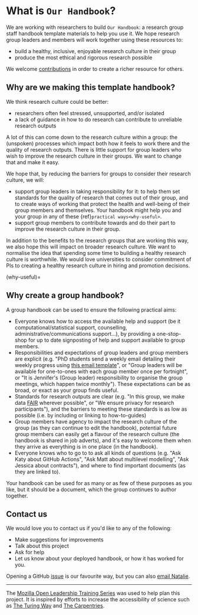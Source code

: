 # What is `Our Handbook`?

We are working with researchers to build `Our Handbook`: a research group staff handbook template materials to help you use it. 
We hope research group leaders and members will work together using these resources to:
- build a healthy, inclusive, enjoyable research culture in their group 
- produce the most ethical and rigorous research possible

We welcome [contributions](./contributing) in order to create a richer resource for others.


## Why are we making this template handbook?
We think research culture could be better:
* researchers often feel stressed, unsupported, and/or isolated
* a lack of guidance in how to do research can contribute to unreliable research outputs

A lot of this can come down to the research culture within a group: the (unspoken) processes which impact both how it feels to work there and the quality of research outputs. 
There is little support for group leaders who wish to improve the research culture in their groups. We want to change that and make it easy.

We hope that, by reducing the barriers for groups to consider their research culture, we will:
- support group leaders in taking responsibility for it: to help them set standards for the quality of research that comes out of their group, and to create ways of working that protect the health and well-being of their group members and themselves. Your handbook might help you and your group in any of these {ref}`practical ways<why-useful>`.
- support group members to contribute towards and do their part to improve the research culture in their group.

In addition to the benefits to the research groups that are working this way, we also hope this will impact on broader research culture. 
We want to normalise the idea that spending some time to building a healthy research culture is worthwhile. 
We would love universities to consider commitment of PIs to creating a healthy research culture in hiring and promotion decisions.

(why-useful)=
## Why create a group handbook?
A group handbook can be used to ensure the following practical aims:
* Everyone knows how to access the available help and support (be it computational/statistical support, counselling, administrative/communications support...), by providing a one-stop-shop for up to date signposting of help and support available to group members.
* Responsibilities and expectations of group leaders and group members are explicit (e.g. "PhD students send a weekly email detailing their weekly progress using [this email template](resources/email-template.md)", or "Group leaders will be available for one-to-ones with each group member once per fortnight", or "It is Jennifer's (Group leader) responsibility to organise the group meetings, which happen twice monthly"). These expectations can be as broad, or exact as your group finds useful.
* Standards for research outputs are clear (e.g. "In this group, we make data [FAIR](https://www.nature.com/articles/sdata201618) wherever possible", or "We ensure privacy for research participants"), and the barriers to meeting these standards is as low as possible (i.e. by including or linking to how-to-guides)
* Group members have agency to impact the research culture of the group (as they can continue to edit the handbook), potential future group members can easily get a flavour of the research culture (the handbook is shared in job adverts), and it's easy to welcome them when they arrive as everything is in one place (in the handbook).
* Everyone knows who to go to to ask all kinds of questions (e.g. "Ask Katy about GitHub Actions", "Ask Matt about multilevel modelling", "Ask Jessica about contracts"), and where to find important documents (as they are linked to).

Your handbook can be used for as many or as few of these purposes as you like, but it should be a document, which the group continues to author together.

<!--
## Why create a group handbook with `Our Handbook`?
`Our Handbook` has the following useful features:
* Template handbook sections for you to mix, match, remix and edit to create the most useful handbook for your group in the shortest time.
* Template processes for running away days, team meetings, and more.
* Reduces the difficulty in maintaining your handbook, by providing testing and continuous integration, which:
  * Sets up your handbook as a GitHub Pages website to make it available to your team and others 
  * Automatically checks links in your handbook are still working 
-->

## Contact us
We would love you to contact us if you'd like to any of the following:
* Make suggestions for improvements
* Talk about this project
* Ask for help
* Let us know about your deployed handbook, or how it has worked for you.

Opening a GitHub [issue](https://github.com/very-good-science/research-handbook/issues/new) is our favourite way, but you can also [email Natalie](mailto:natalie.thurlby@bristol.ac.uk). 

----
The [Mozilla Open Leadership Training Series](https://mozilla.github.io/open-leadership-training-series/) was used to help plan this project. It is inspired by efforts to increase the accessibility of science such as [The Turing Way](https://github.com/alan-turing-institute/the-turing-way) and [The Carpentries](https://carpentries.org/).
